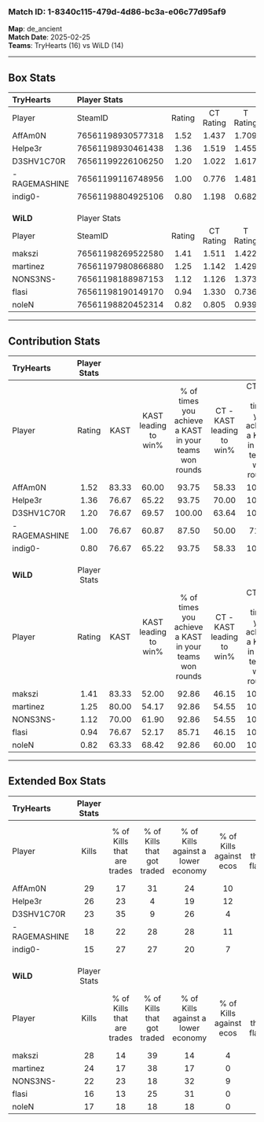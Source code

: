 ### Match ID: 1-8340c115-479d-4d86-bc3a-e06c77d95af9  
**Map**: de_ancient  
**Match Date**: 2025-02-25  
**Teams**: TryHearts (16) vs WiLD (14)  

---  

## Box Stats  

| **TryHearts** | Player Stats      |        |           |          |       |       |       |         |        |      |     |
| :- | :- | :-: | :-: | :-: | :-: | :-: | :-: | :-: | :-: | :-: | :-: |
| Player        | SteamID           | Rating | CT Rating | T Rating | KAST  |  ADR  | Kills | Assists | Deaths | K/D  | HS% |
| AffAm0N       | 76561198930577318 |  1.52  |   1.437   |  1.709   | 83.33 | 108.7 |  29   |   12    |   21   | 1.38 | 55  |
| Helpe3r       | 76561198930461438 |  1.36  |   1.519   |  1.455   | 76.67 | 89.7  |  26   |    7    |   18   | 1.44 | 69  |
| D3SHV1C70R    | 76561199226106250 |  1.20  |   1.022   |  1.617   | 76.67 | 83.3  |  23   |    8    |   21   | 1.10 | 34  |
| -RAGEMASHINE  | 76561199116748956 |  1.00  |   0.776   |  1.481   | 76.67 | 73.5  |  18   |    6    |   22   | 0.82 | 50  |
| indig0-       | 76561198804925106 |  0.80  |   1.198   |  0.682   | 76.67 | 51.3  |  15   |    7    |   25   | 0.60 | 40  |
|               |                   |        |           |          |       |       |       |         |        |      |     |
|               |                   |        |           |          |       |       |       |         |        |      |     |
|               |                   |        |           |          |       |       |       |         |        |      |     |
| **WiLD**      | Player Stats      |        |           |          |       |       |       |         |        |      |     |
| Player        | SteamID           | Rating | CT Rating | T Rating | KAST  |  ADR  | Kills | Assists | Deaths | K/D  | HS% |
| makszi        | 76561198269522580 |  1.41  |   1.511   |  1.422   | 83.33 | 95.9  |  28   |    5    |   22   | 1.27 | 46  |
| martinez      | 76561197980866880 |  1.25  |   1.142   |  1.429   | 80.00 | 90.1  |  24   |    9    |   23   | 1.04 | 45  |
| NONS3NS-      | 76561198188987153 |  1.12  |   1.126   |  1.373   | 70.00 | 83.5  |  22   |    7    |   21   | 1.05 | 50  |
| flasi         | 76561198190149170 |  0.94  |   1.330   |  0.736   | 76.67 | 58.6  |  16   |    9    |   20   | 0.80 | 37  |
| noleN         | 76561198820452314 |  0.82  |   0.805   |  0.939   | 63.33 | 65.7  |  17   |   11    |   25   | 0.68 | 41  |
---  

## Contribution Stats  

| **TryHearts** | Player Stats |       |                      |                                                        |                           |                                                             |                          |                                                            |
| :- | :-: | :-: | :-: | :-: | :-: | :-: | :-: | :-: |
| Player        |    Rating    | KAST  | KAST leading to win% | % of times you achieve a KAST in your teams won rounds | CT - KAST leading to win% | CT - % of times you achieve a KAST in your teams won rounds | T - KAST leading to win% | T - % of times you achieve a KAST in your teams won rounds |
| AffAm0N       |     1.52     | 83.33 |        60.00         |                         93.75                          |           58.33           |                           100.00                            |          61.54           |                           88.89                            |
| Helpe3r       |     1.36     | 76.67 |        65.22         |                         93.75                          |           70.00           |                           100.00                            |          61.54           |                           88.89                            |
| D3SHV1C70R    |     1.20     | 76.67 |        69.57         |                         100.00                         |           63.64           |                           100.00                            |          75.00           |                           100.00                           |
| -RAGEMASHINE  |     1.00     | 76.67 |        60.87         |                         87.50                          |           50.00           |                            71.43                            |          69.23           |                           100.00                           |
| indig0-       |     0.80     | 76.67 |        65.22         |                         93.75                          |           58.33           |                           100.00                            |          72.73           |                           88.89                            |
|               |              |       |                      |                                                        |                           |                                                             |                          |                                                            |
|               |              |       |                      |                                                        |                           |                                                             |                          |                                                            |
|               |              |       |                      |                                                        |                           |                                                             |                          |                                                            |
| **WiLD**      | Player Stats |       |                      |                                                        |                           |                                                             |                          |                                                            |
| Player        |    Rating    | KAST  | KAST leading to win% | % of times you achieve a KAST in your teams won rounds | CT - KAST leading to win% | CT - % of times you achieve a KAST in your teams won rounds | T - KAST leading to win% | T - % of times you achieve a KAST in your teams won rounds |
| makszi        |     1.41     | 83.33 |        52.00         |                         92.86                          |           46.15           |                           100.00                            |          58.33           |                           87.50                            |
| martinez      |     1.25     | 80.00 |        54.17         |                         92.86                          |           54.55           |                           100.00                            |          53.85           |                           87.50                            |
| NONS3NS-      |     1.12     | 70.00 |        61.90         |                         92.86                          |           54.55           |                           100.00                            |          70.00           |                           87.50                            |
| flasi         |     0.94     | 76.67 |        52.17         |                         85.71                          |           46.15           |                           100.00                            |          60.00           |                           75.00                            |
| noleN         |     0.82     | 63.33 |        68.42         |                         92.86                          |           60.00           |                           100.00                            |          77.78           |                           87.50                            |
---  

## Extended Box Stats  

| **TryHearts** | Player Stats |                            |                            |                                    |                         |                              |                                 |        |                             |                                     |                          |                               |                            |
| :- | :-: | :-: | :-: | :-: | :-: | :-: | :-: | :-: | :-: | :-: | :-: | :-: | :-: |
| Player        |    Kills     | % of Kills that are trades | % of Kills that got traded | % of Kills against a lower economy | % of Kills against ecos | % of Kills that are flawless | % of Kills that are close duels | Deaths | % of Deaths that get traded | % of Deaths against a lower economy | % of Deaths against ecos | % of Deaths that are flawless | % of Deaths that are close |
| AffAm0N       |      29      |             17             |             31             |                 24                 |           10            |              72              |                3                |   21   |             14              |                 19                  |            5             |              76               |             5              |
| Helpe3r       |      26      |             23             |             4              |                 19                 |           12            |              62              |                0                |   18   |             39              |                 17                  |            0             |              67               |             0              |
| D3SHV1C70R    |      23      |             35             |             9              |                 26                 |            4            |              70              |                9                |   21   |             29              |                 14                  |            0             |              62               |             5              |
| -RAGEMASHINE  |      18      |             22             |             28             |                 28                 |           11            |              50              |                6                |   22   |             32              |                 14                  |            0             |              55               |             14             |
| indig0-       |      15      |             27             |             27             |                 20                 |            7            |              60              |                7                |   25   |             32              |                 12                  |            0             |              60               |             12             |
|               |              |                            |                            |                                    |                         |                              |                                 |        |                             |                                     |                          |                               |                            |
|               |              |                            |                            |                                    |                         |                              |                                 |        |                             |                                     |                          |                               |                            |
|               |              |                            |                            |                                    |                         |                              |                                 |        |                             |                                     |                          |                               |                            |
| **WiLD**      | Player Stats |                            |                            |                                    |                         |                              |                                 |        |                             |                                     |                          |                               |                            |
| Player        |    Kills     | % of Kills that are trades | % of Kills that got traded | % of Kills against a lower economy | % of Kills against ecos | % of Kills that are flawless | % of Kills that are close duels | Deaths | % of Deaths that get traded | % of Deaths against a lower economy | % of Deaths against ecos | % of Deaths that are flawless | % of Deaths that are close |
| makszi        |      28      |             14             |             39             |                 14                 |            4            |              64              |               11                |   22   |             14              |                 23                  |            5             |              68               |             0              |
| martinez      |      24      |             17             |             38             |                 17                 |            0            |              46              |                8                |   23   |              9              |                 17                  |            0             |              52               |             13             |
| NONS3NS-      |      22      |             23             |             18             |                 32                 |            9            |              77              |                5                |   21   |             33              |                 14                  |            0             |              67               |             5              |
| flasi         |      16      |             13             |             25             |                 31                 |            0            |              81              |                0                |   20   |             25              |                 10                  |            0             |              75               |             0              |
| noleN         |      17      |             18             |             18             |                 18                 |            0            |              53              |               12                |   25   |             16              |                 16                  |            4             |              64               |             4              |
